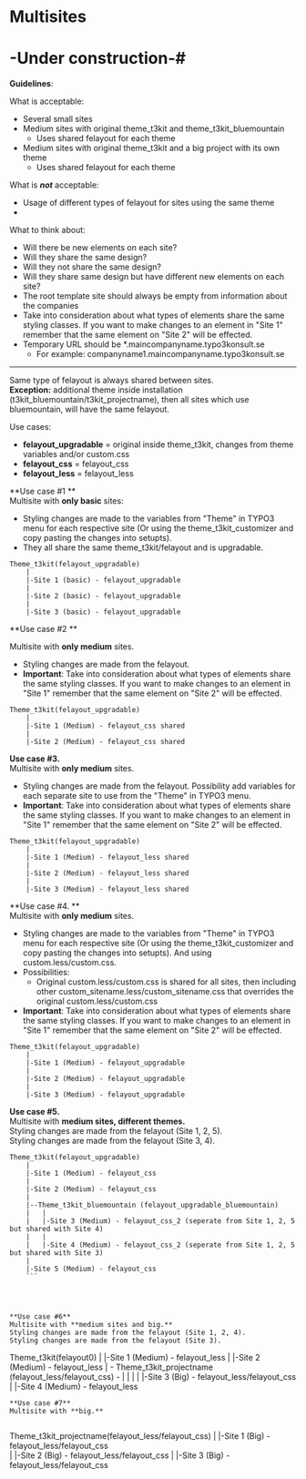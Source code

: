 # Multisites

# -Under construction-#
**Guidelines**: 

What is acceptable: 
* Several small sites  
* Medium sites with original theme_t3kit and theme_t3kit_bluemountain
	* Uses shared felayout for each theme  
* Medium sites with original theme_t3kit and a big project with its own theme  
	* Uses shared felayout for each theme 



What is ***not*** acceptable:  
* Usage of different types of felayout for sites using the same theme  
* 

What to think about: 
* Will there be new elements on each site?  
* Will they share the same design?  
* Will they not share the same design?  
* Will they share same design but have different new elements on each site? 
* The root template site should always be empty from information about the companies 
* Take into consideration about what types of elements share the same styling classes. If you want to make changes to an element in "Site 1" remember that the same element on "Site 2" will be effected. 
* Temporary URL should be *.maincompanyname.typo3konsult.se
	* For example: companyname1.maincompanyname.typo3konsult.se



---

Same type of felayout is always shared between sites.  
**Exception:** additional theme inside installation (t3kit_bluemountain/t3kit_projectname), then all sites which use bluemountain, will have the same felayout.

Use cases:

* **felayout_upgradable** 	= original inside theme_t3kit, changes from theme variables and/or custom.css
* **felayout_css** 		= felayout_css
* **felayout_less** 		= felayout_less

**Use case #1  **  
Multisite with **only basic** sites:  
* Styling changes are made to the variables from "Theme" in TYPO3 menu for each respective site (Or using the theme_t3kit_customizer and copy pasting the changes into setupts).
* They all share the same theme_t3kit/felayout and is upgradable.  
 
```
Theme_t3kit(felayout_upgradable)  
	|  
	|-Site 1 (basic) - felayout_upgradable  
	|  
	|-Site 2 (basic) - felayout_upgradable   
	|  
	|-Site 3 (basic) - felayout_upgradable   
```


**Use case #2 ** 
 
Multisite with **only medium** sites.
* Styling changes are made from the felayout.  
* **Important**: Take into consideration about what types of elements share the same styling classes. If you want to make changes to an element in "Site 1" remember that the same element on "Site 2" will be effected.  

```
Theme_t3kit(felayout_upgradable)
	|
	|-Site 1 (Medium) - felayout_css shared
	|
	|-Site 2 (Medium) - felayout_css shared
```



**Use case #3.**  
Multisite with **only medium** sites.
* Styling changes are made from the felayout. Possibility add variables for each separate site to use from the "Theme" in TYPO3 menu.
* **Important**:  Take into consideration about what types of elements share the same styling classes. If you want to make changes to an element in "Site 1" remember that the same element on "Site 2" will be effected.

```
Theme_t3kit(felayout_upgradable)
	|
	|-Site 1 (Medium) - felayout_less shared
	|
	|-Site 2 (Medium) - felayout_less shared
	|
	|-Site 3 (Medium) - felayout_less shared
```





**Use case #4. **   
Multisite with **only medium** sites.
* Styling changes are made to the variables from "Theme" in TYPO3 menu for each respective site (Or using the theme_t3kit_customizer and copy pasting the changes into setupts). And using custom.less/custom.css. 
* Possibilities: 
  * Original custom.less/custom.css is shared for all sites, then including other custom_sitename.less/custom_sitename.css that overrides the original custom.less/custom.css
* **Important**: Take into consideration about what types of elements share the same styling classes. If you want to make changes to an element in "Site 1" remember that the same element on "Site 2" will be effected. 

```
Theme_t3kit(felayout_upgradable)
	|
	|-Site 1 (Medium) - felayout_upgradable  
	|
	|-Site 2 (Medium) - felayout_upgradable 
	|
	|-Site 3 (Medium) - felayout_upgradable 
``` 




**Use case #5.**  
Multisite with **medium sites, different themes.**  
Styling changes are made from the felayout (Site 1, 2, 5).  
Styling changes are made from the felayout (Site 3, 4).  
```
Theme_t3kit(felayout_upgradable)
	|
	|-Site 1 (Medium) - felayout_css
	|
	|-Site 2 (Medium) - felayout_css
	|
	|--Theme_t3kit_bluemountain (felayout_upgradable_bluemountain)
	|	|
	|	|-Site 3 (Medium) - felayout_css_2 (seperate from Site 1, 2, 5 but shared with Site 4)
	|	|
	|	|-Site 4 (Medium) - felayout_css_2 (seperate from Site 1, 2, 5 but shared with Site 3)
	|
	|-Site 5 (Medium) - felayout_css 
    ```




**Use case #6**  
Multisite with **medium sites and big.**  
Styling changes are made from the felayout (Site 1, 2, 4).  
Styling changes are made from the felayout (Site 3).  
```
Theme_t3kit(felayout0)
	|
	|-Site 1 (Medium) - felayout_less 
	|
	|-Site 2 (Medium) - felayout_less 
	|
	-
Theme_t3kit_projectname (felayout_less/felayout_css)
	-	|
	|	|
	|	|-Site 3 (Big) - felayout_less/felayout_css
	|
	|-Site 4 (Medium) - felayout_less 
```
**Use case #7**  
Multisite with **big.**  
 
```
Theme_t3kit_projectname(felayout_less/felayout_css)
	|
	|-Site 1 (Big) - felayout_less/felayout_css  
	|
	|-Site 2 (Big) - felayout_less/felayout_css 
	|
	|-Site 3 (Big) - felayout_less/felayout_css 
```